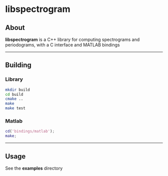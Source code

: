 # libspectrogram
## About
**libspectrogram** is a C++ library for computing spectrograms and periodograms, with a C interface and MATLAB bindings

---
## Building
### Library
```bash
mkdir build
cd build
cmake ..
make
make test
```
### Matlab
```Matlab
cd('bindings/matlab');
make;
```

---
## Usage
See the **examples** directory

